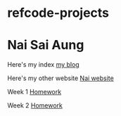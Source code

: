 # refcode-projects
# Nai Sai Aung

Here's my index [my blog](./blog)

Here's my other website [Nai website](https://nai-aung26.github.io/Nai/index.html)

Week 1 [Homework](./blog/Homework(week-1).html)

Week 2 [Homework](./blog/homework(week2).html)
